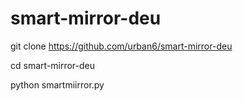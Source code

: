 # smart-mirror-deu

git clone https://github.com/urban6/smart-mirror-deu

cd smart-mirror-deu

python smartmiirror.py
